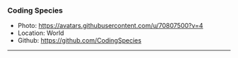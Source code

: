### Coding Species
- Photo: https://avatars.githubusercontent.com/u/70807500?v=4
- Location: World
- Github: https://github.com/CodingSpecies
***
